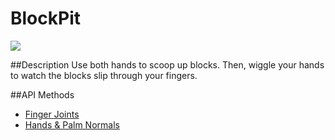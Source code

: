 BlockPit
=====

<img src="https://leapmotion-leapdev-production.s3.amazonaws.com/uploads/library/thumbnail_image/01029c8b-812e-4c0b-8370-08f1a3a9c1bc.jpg">

##Description
Use both hands to scoop up blocks. Then, wiggle your hands to watch the blocks slip through your fingers.

##API Methods
* [Finger Joints](https://developer.leapmotion.com/documentation/skeletal/javascript/api/Leap.Finger.html#id50)
* [Hands & Palm Normals](https://developer.leapmotion.com/documentation/skeletal/javascript/api/Leap.Hand.html)
